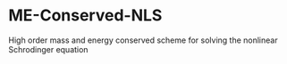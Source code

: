 # ME-Conserved-NLS
High order mass and energy conserved scheme for solving the nonlinear Schrodinger equation 

